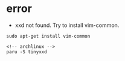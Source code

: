 # error

- xxd not found.  Try to install vim-common.
```shell
sudo apt-get install vim-common

<!-- archlinux -->
paru -S tinyxxd
```
